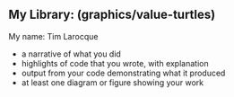 ## My Library: (graphics/value-turtles)
My name: Tim Larocque

* a narrative of what you did
* highlights of code that you wrote, with explanation
* output from your code demonstrating what it produced
* at least one diagram or figure showing your work
